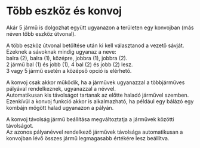 # Több eszköz és konvoj  
Akár 5 jármű is dolgozhat együtt ugyanazon a területen egy konvojban (más néven több eszköz útvonal).  


  
A több eszköz útvonal betöltése után ki kell választanod a vezető sávját.  
Ezeknek a sávoknak mindig ugyanaz a neve:  
balra (2), balra (1), középre, jobbra (1), jobbra (2).  
2 jármű bal (1) és jobb (1), 4 bal (2) és jobb (2) lesz.  
3 vagy 5 jármű esetén a középső opció is elérhető.  


  
A konvoj csak akkor működik, ha a járművek ugyanazzal a többjárműves pályával rendelkeznek, ugyanazzal a névvel.  
Automatikusan kis távolságot tartanak az előtte haladó járművel szemben.  
Ezenkívül a konvoj funkció akkor is alkalmazható, ha például egy bálázó egy kombájn mögött halad ugyanazon a pályán.  


  
A konvoj távolság jármű beállítása megváltoztatja a járművek közötti távolságot.  
Az azonos pályanévvel rendelkező járművek távolsága automatikusan a konvojban lévő összes jármű legmagasabb értékére lesz beállítva.  


